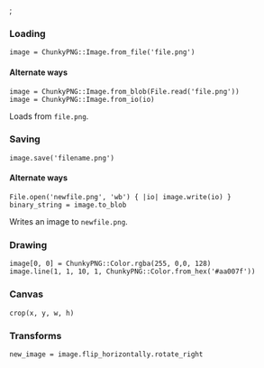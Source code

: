;

### Loading

    image = ChunkyPNG::Image.from_file('file.png')

#### Alternate ways

    image = ChunkyPNG::Image.from_blob(File.read('file.png'))
    image = ChunkyPNG::Image.from_io(io) 

Loads from `file.png`.

### Saving

    image.save('filename.png')

#### Alternate ways

    File.open('newfile.png', 'wb') { |io| image.write(io) }
    binary_string = image.to_blob

Writes an image to `newfile.png`.

### Drawing

    image[0, 0] = ChunkyPNG::Color.rgba(255, 0,0, 128)
    image.line(1, 1, 10, 1, ChunkyPNG::Color.from_hex('#aa007f'))

### Canvas

    crop(x, y, w, h)

### Transforms

    new_image = image.flip_horizontally.rotate_right

